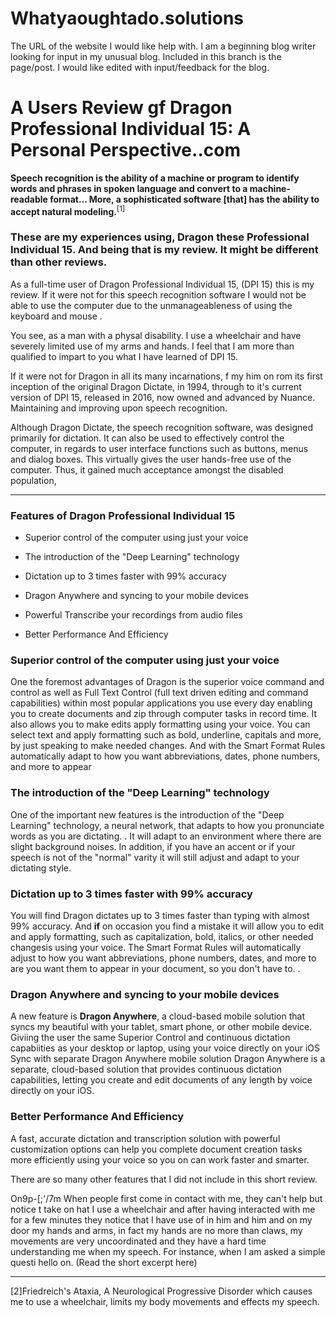 # Whatyaoughtado.solutions
The URL of the website I would like help with.
I am a beginning blog writer looking for input in my unusual blog.
Included in this branch is the page/post. I would like edited with input/feedback for the blog.

# A Users Review gf Dragon Professional Individual 15: A Personal Perspective..com

**Speech recognition is the ability of a machine or program to identify words and phrases in spoken language and convert to a machine-readable format… More, a sophisticated software [that] has the ability to accept natural modeling.**<sup>[1]</sup>

### These are my experiences using, Dragon these Professional Individual 15. And being that is my review. It might be different than other reviews.

As a full-time user of Dragon Professional Individual 15, (DPI 15) this is my review. If it were not for this speech recognition software I would not be able to use the computer due to the unmanageableness of using the keyboard and mouse .

You see, as a man with a physal disability. I use a wheelchair and have severely limited use of my arms and hands. I feel that I am more than qualified to impart to you what I have learned of DPI 15.

If it were not for Dragon in all its many incarnations, f my him on rom its first inception of the original Dragon Dictate, in 1994, through to it's current version of DPI 15, released in 2016, now owned and  advanced by Nuance. Maintaining and improving upon speech recognition.

Although Dragon Dictate, the speech recognition software, was designed primarily for dictation. It can also be used to effectively control the computer, in regards to user interface functions such as buttons, menus and dialog boxes. This virtually gives the user hands-free use of the computer. Thus, it gained much acceptance amongst the  disabled population, 

---

### Features of Dragon Professional Individual 15

+ Superior control of the computer using just your voice

+ The introduction of the "Deep Learning" technology

+ Dictation up to 3 times faster with 99% accuracy

+ Dragon Anywhere and syncing to your mobile devices

+ Powerful Transcribe your recordings from audio files

+ Better Performance And Efficiency



### Superior control of the computer using just your voice

One the foremost advantages of Dragon is the superior voice command and control as well as Full Text Control (full text driven editing and command capabilities) within most popular applications you use every day enabling you to create documents and zip through computer tasks in record time. It also allows you to make edits apply formatting using your voice. You can select text and apply formatting such as bold, underline, capitals and more, by just speaking to make needed changes. And with the Smart Format Rules automatically adapt to how you want abbreviations, dates, phone numbers, and more to appear

### The introduction of the "Deep Learning" technology

One of the important new features is the introduction of the "Deep Learning" technology, a neural network, that adapts to how you pronunciate words as you are dictating. . It wilI adapt to an environment where there are slight background noises. In addition, if you have an accent or if your speech is not of the "normal" varity it will still adjust and adapt to your dictating style.

### Dictation up to 3 times faster with 99% accuracy

You will find Dragon dictates up to 3 times faster than typing with almost 99% accuracy. And **if** on occasion you find a mistake it will allow you to edit and apply formatting, such as capitalization, bold, italics, or other needed changesis using your voice. The  Smart Format Rules will automatically adjust to how you want abbreviations, phone numbers,  dates, and more to are you want them to appear in your document, so  you don't have to.
.
### Dragon Anywhere and syncing to your mobile devices

A new feature is <span style="font-size: 1dpt;">**Dragon Anywhere**</span>, a cloud-based mobile solution that syncs my beautiful with your tablet, smart phone, or other mobile device. Giviing the user the same Superior Control and continuous dictation capabiities as your desktop or laptop, using your voice directly on your iOS
Sync with separate Dragon Anywhere mobile solution
Dragon Anywhere is a separate, cloud-based solution that provides continuous dictation capabilities, letting you create and edit documents of any length by voice directly on your iOS.


### Better Performance And Efficiency

A fast, accurate dictation and transcription solution with powerful customization options can help you complete document creation tasks more efficiently using your voice so you on can work faster and smarter.

There are so many other features that I did not include in this short review.



On9p-[;'/7m
When people first come in contact with me, they can't help but notice t take on hat I use a wheelchair and after having interacted with me for a few minutes they notice that I have use of in him and him and on my door my hands and arms, in fact my hands are no more than claws, my movements are very uncoordinated and they have a hard time understanding me when my speech. For instance, when I am asked a simple questi hello on. (Read the short excerpt here) 
___


[2]Friedreich's Ataxia, A Neurological Progressive Disorder which causes me to use a wheelchair, limits my body movements and effects my speech.
